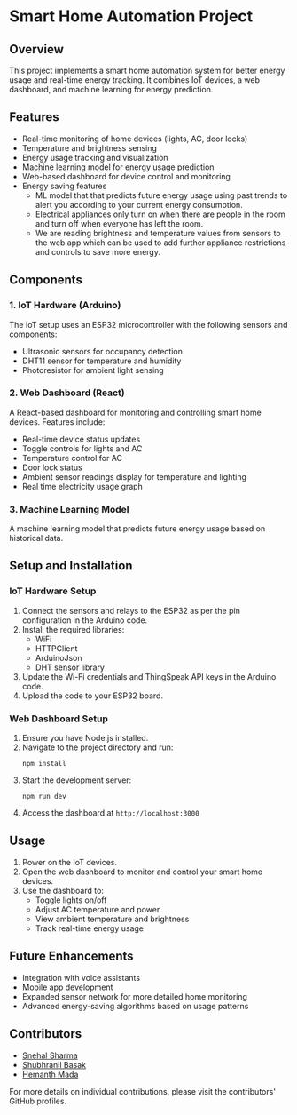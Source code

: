 # Smart Home Automation Project

## Overview

This project implements a smart home automation system for better energy usage and real-time energy tracking. It combines IoT devices, a web dashboard, and machine learning for energy prediction.

## Features

- Real-time monitoring of home devices (lights, AC, door locks)
- Temperature and brightness sensing
- Energy usage tracking and visualization
- Machine learning model for energy usage prediction
- Web-based dashboard for device control and monitoring
- Energy saving features
    - ML model that that predicts future energy usage using past trends to alert you according to your current energy consumption.
    - Electrical appliances only turn on when there are people in the room and turn off when everyone has left the room.
    - We are reading brightness and temperature values from sensors to the web app which can be used to add further appliance restrictions and controls to save more energy.

## Components

### 1. IoT Hardware (Arduino)

The IoT setup uses an ESP32 microcontroller with the following sensors and components:

- Ultrasonic sensors for occupancy detection
- DHT11 sensor for temperature and humidity
- Photoresistor for ambient light sensing

### 2. Web Dashboard (React)

A React-based dashboard for monitoring and controlling smart home devices. Features include:

- Real-time device status updates
- Toggle controls for lights and AC
- Temperature control for AC
- Door lock status
- Ambient sensor readings display for temperature and lighting
- Real time electricity usage graph

### 3. Machine Learning Model

A machine learning model that predicts future energy usage based on historical data.

## Setup and Installation

### IoT Hardware Setup

1. Connect the sensors and relays to the ESP32 as per the pin configuration in the Arduino code.
2. Install the required libraries:
   - WiFi
   - HTTPClient
   - ArduinoJson
   - DHT sensor library
3. Update the Wi-Fi credentials and ThingSpeak API keys in the Arduino code.
4. Upload the code to your ESP32 board.

### Web Dashboard Setup

1. Ensure you have Node.js installed.
2. Navigate to the project directory and run:
   ```
   npm install
   ```
3. Start the development server:
   ```
   npm run dev
   ```
4. Access the dashboard at `http://localhost:3000`

## Usage

1. Power on the IoT devices.
2. Open the web dashboard to monitor and control your smart home devices.
3. Use the dashboard to:
   - Toggle lights on/off
   - Adjust AC temperature and power
   - View ambient temperature and brightness
   - Track real-time energy usage

## Future Enhancements

- Integration with voice assistants
- Mobile app development
- Expanded sensor network for more detailed home monitoring
- Advanced energy-saving algorithms based on usage patterns

## Contributors

- [Snehal Sharma](https://github.com/SnehalSharma05)
- [Shubhranil Basak](https://github.com/Black-Hawk21)
- [Hemanth Mada](https://github.com/Hemanth-Mada)

For more details on individual contributions, please visit the contributors' GitHub profiles.
